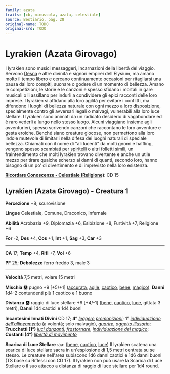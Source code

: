 ```yaml
---
family: azata
traits: [cb, minuscola, azata, celestiale]
source: Bestiario, pag. 28
original-name: TODO
original-srd: TODO
---
```


# Lyrakien (Azata Girovago)

I lyrakien sono musici messaggeri, incarnazioni della libertà del viaggio. Servono [Desna](/divinità/desna) e altre divinità e signori empirei dell'Elysium, ma amano molto il tempo libero e cercano continuamente occasioni per ritagliarsi una pausa dai loro compiti, suonare o godere di un momento di bellezza. Amano le competizioni, le storie e le canzoni e spesso sfidano i mortali in gare musicali o li assillano per indurli a condividere gli epici racconti delle loro imprese. I lyrakien si affidano alla loro agilità per evitare i conflitti, ma difendono i luoghi di bellezza naturale con ogni mezzo a loro disposizione, specialmente contro gli avversari legali o malvagi, vulnerabili alla loro luce stellare. I lyrakien sono animati da un radicato desiderio di vagabondare ed è raro vederli a lungo nello stesso luogo. Alcuni viaggiano insieme agli avventurieri, spesso scrivendo canzoni che raccontano le loro avventure e gesta eroiche. Benché siano creature giocose, non permettono alla loro indole mutevole di limitarli nella difesa dei luoghi naturali di speciale bellezza. Chiamati con il nome di "ali lucenti" da molti gnomi e halfling, vengono spesso scambiati per [spiritelli](/tratti/spiritello) o altri folletti simili, un fraintendimento che molti lyrakien trovano divertente e anche un utile mezzo per tirare qualche scherzo ai danni di quanti, secondo loro, hanno bisogno di un po' di divertimento e di imprevisto nella loro esistenza.

**[Ricordare Conoscenze - Celestiale (Religione)](/azioni/ricordare-conoscenze)**: CD 15

## Lyrakien (Azata Girovago) - Creatura 1

**Percezione** +8; scurovisione

**Lingue** Celestiale, Comune, Draconico, Infernale

**Abilità** Acrobazia +9, Diplomazia +6, Esibizione +8, Furtività +7, Religione +6

**For** -2, **Des** +4, **Cos** +1, **Int** +1, **Sag** +3, **Car** +3

***

**CA** 17; **Temp** +4, **Rifl** +7, **Vol** +6

**PF** 25; **Debolezze** ferro freddo 3, male 3

***

**Velocità** 7,5 metri, volare 15 metri

**Mischia** :a: pugno +9 \[+5/+1] ([accurata](/tratti/accurata), [agile](/tratti/agile), [caotico](/tratti/caotico), [bene](/tratti/bene), [magico](/tratti/magico)), **Danni** 1d4-2 contundenti più 1 caotico e 1 buono

**Distanza** :a: raggio di luce stellare +9 \[+4/-1] ([bene](/tratti/bene), [caotico](/tratti/caotico), [luce](/tratti/luce), gittata 3 metri), **Danni** 1d4 caotici e 1d4 buoni

**Incantesimi Innati Divini** CD 17; **4°** *[leggere premonizioni](/incantesimi/leggere-premonizioni)*; **1°** *[individuazione dell'allineamento](/incantesimi/individuazione-dellallineamento)* (a volontà; solo malvagio), *[guarire](/incantesimi/guarire)*, *[oggetto illusorio](/incantesimi/oggetto-illusorio)*; **Trucchetti (1°)** *[luci danzanti](/incantesimi/luci-danzanti)*, *[frastornare](/incantesimi/frastornare)*, *[individuazione del magico](/incantesimi/individuazione-del-magico)*; **Costanti (4°)** *[libertà di movimento](/incantesimi/liberta-di-movimento)*

**Scarica di Luce Stellare** :aa: ([bene](/tratti/bene), [caotico](/tratti/caotico), [luce](/tratti/luce)) Il lyrakien scatena una scarica di luce stellare sacra in un'esplosione di 1,5 metri centrata su se stesso. Le creature nell'area subiscono 1d6 danni caotici e 1d6 danni buoni (TS base su Riflessi con CD 17). Il lyrakien non può usare la Scarica di Luce Stellare o il suo attacco a distanza di raggio di luce stellare per 1d4 round.
